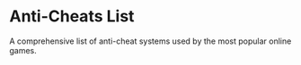 # Anti-Cheats List
A comprehensive list of anti-cheat systems used by the most popular online games.
